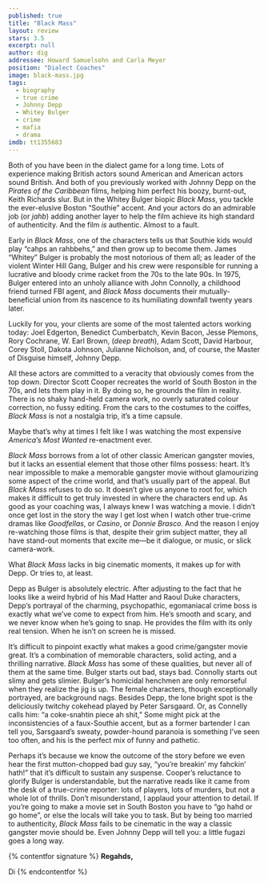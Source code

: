 ```yaml
---
published: true
title: "Black Mass"
layout: review
stars: 3.5
excerpt: null
author: dig
addressee: Howard Samuelsohn and Carla Meyer
position: "Dialect Coaches"
image: black-mass.jpg
tags: 
  - biography
  - true crime
  - Johnny Depp
  - Whitey Bulger
  - crime
  - mafia
  - drama
imdb: tt1355683
---
```


Both of you have been in the dialect game for a long time. Lots of experience making British actors sound American and American actors sound British. And both of you previously worked with Johnny Depp on the _Pirates of the Caribbean_ films, helping him perfect his boozy, burnt-out, Keith Richards slur. But in the Whitey Bulger biopic _Black Mass_, you tackle the ever-elusive Boston “Southie” accent. And your actors do an admirable job (or _jahb_) adding another layer to help the film achieve its high standard of authenticity. And the film _is_ authentic. Almost to a fault.


Early in _Black Mass_, one of the characters tells us that Southie kids would play “cahps an rahbbehs,” and then grow up to become them. James “Whitey” Bulger is probably the most notorious of them all; as leader of the violent Winter Hill Gang, Bulger and his crew were responsible for running a lucrative and bloody crime racket from the 70s to the late 90s. In 1975, Bulger entered into an unholy alliance with John Connolly, a childhood friend turned FBI agent, and _Black Mass_ documents their mutually-beneficial union from its nascence to its humiliating downfall twenty years later.


Luckily for you, your clients are some of the most talented actors working today: Joel Edgerton, Benedict Cumberbatch, Kevin Bacon, Jesse Plemons, Rory Cochrane, W. Earl Brown, (_deep breath_), Adam Scott, David Harbour, Corey Stoll, Dakota Johnson, Julianne Nicholson, and, of course, the Master of Disguise himself, Johnny Depp. 

All these actors are committed to a veracity that obviously comes from the top down. Director Scott Cooper recreates the world of South Boston in the 70s, and lets them play in it. By doing so, he grounds the film in reality. There is no shaky hand-held camera work, no overly saturated colour correction, no fussy editing. From the cars to the costumes to the coiffes, _Black Mass_ is not a nostalgia trip, it’s a time capsule. 

Maybe that’s why at times I felt like I was watching the most expensive _America’s Most Wanted_ re-enactment ever.


_Black Mass_ borrows from a lot of other classic American gangster movies, but it lacks an essential element that those other films possess: heart. It’s near impossible to make a memorable gangster movie without glamourizing some aspect of the crime world, and that’s usually part of the appeal. But _Black Mass_ refuses to do so. It doesn’t give us anyone to root for, which makes it difficult to get truly invested in where the characters end up. As good as your coaching was, I always knew I was watching a movie. I didn’t once get lost in the story the way I get lost when I watch other true-crime dramas like _Goodfellas_, or _Casino_, or _Donnie Brasco_. And the reason I enjoy re-watching those films is that, despite their grim subject matter, they all have stand-out moments that excite me—be it dialogue, or music, or slick camera-work. 

What _Black Mass_ lacks in big cinematic moments, it makes up for with Depp. Or tries to, at least.

Depp as Bulger is absolutely electric. After adjusting to the fact that he looks like a weird hybrid of his Mad Hatter and Raoul Duke characters, Depp’s portrayal of the charming, psychopathic, egomaniacal crime boss is exactly what we’ve come to expect from him. He’s smooth and scary, and we never know when he’s going to snap. He provides the film with its only real tension. When he isn’t on screen he is missed. 

It’s difficult to pinpoint exactly what makes a good crime/gangster movie great. It’s a combination of memorable characters, solid acting, and a thrilling narrative. _Black Mass_ has some of these qualities, but never all of them at the same time. Bulger starts out bad, stays bad. Connolly starts out slimy and gets slimier. Bulger’s homicidal henchmen are only remorseful when they realize the jig is up. The female characters, though exceptionally portrayed, are background nags. Besides Depp, the lone bright spot is the deliciously twitchy cokehead played by Peter Sarsgaard. Or, as Connelly calls him: “a coke-snahtin piece ah shit,” Some might pick at the inconsistencies of a faux-Southie accent, but as a former bartender I can tell you, Sarsgaard’s sweaty, powder-hound paranoia is something I’ve seen too often, and his is the perfect mix of funny and pathetic. 

Perhaps it’s because we know the outcome of the story before we even hear the first mutton-chopped bad guy say, “you’re breakin’ my fahckin’ hath!” that it’s difficult to sustain any suspense. Cooper’s reluctance to glorify Bulger is understandable, but the narrative reads like it came from the desk of a true-crime reporter: lots of players, lots of murders, but not a whole lot of thrills. Don’t misunderstand, I applaud your attention to detail. If you’re going to make a movie set in South Boston you have to “go hahd or go home”, or else the locals will take you to task. But by being too married to authenticity, _Black Mass_ fails to be cinematic in the way a classic gangster movie should be. Even Johnny Depp will tell you: a little fugazi goes a long way.

{% contentfor signature %}
**Regahds,**

Di
{% endcontentfor %}
